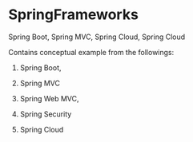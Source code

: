 # SpringFrameworks
Spring Boot, Spring MVC, Spring Cloud, Spring Cloud

Contains conceptual example from the followings:

1) Spring Boot,

2) Spring MVC

3) Spring Web MVC,

4) Spring Security

5) Spring Cloud

